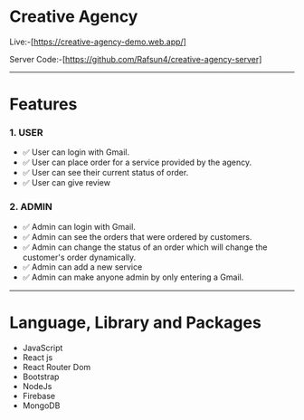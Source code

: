 # Creative Agency 

Live:-[https://creative-agency-demo.web.app/]

Server Code:-[https://github.com/Rafsun4/creative-agency-server]

___

# Features
 ### 1. USER
 - ✅ User can login with Gmail.
 - ✅ User can place order for a service provided by the agency.
 - ✅ User can see their current status of order.
 - ✅ User can give review 
 
 ### 2. ADMIN
  - ✅  Admin can login with Gmail.
  - ✅ Admin can see the orders that were ordered by customers.
  - ✅ Admin can change the status of an order which will change the customer's order dynamically. 
  - ✅ Admin can add a new service 
  - ✅ Admin can make anyone admin by only entering a Gmail.

___

# Language, Library and Packages
 - JavaScript
 - React js
 - React Router Dom
 - Bootstrap
 - NodeJs
 - Firebase
 - MongoDB
